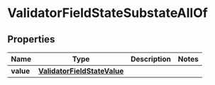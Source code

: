 

# ValidatorFieldStateSubstateAllOf


## Properties

| Name | Type | Description | Notes |
|------------ | ------------- | ------------- | -------------|
|**value** | [**ValidatorFieldStateValue**](ValidatorFieldStateValue.md) |  |  |



